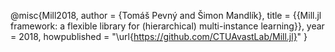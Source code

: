 @misc{Mill2018,
    author = {Tomáš Pevný and Šimon Mandlík},
    title = {{Mill.jl framework: a flexible library for (hierarchical) multi-instance learning}},
    year = 2018,
    howpublished = "\url{https://github.com/CTUAvastLab/Mill.jl}"
}
